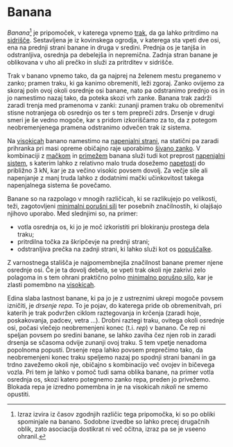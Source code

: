 # Banana

_Banana_[^1] je pripomoček, v katerega vpnemo [trak](/trak), da ga lahko
pritrdimo na [sidrišče](/sidrisce). Sestavljena je iz kovinskega ogrodja, v
katerega sta vpeti dve osi, ena na prednji strani banane in druga v sredini.
Prednja os je tanjša in odstranljiva, osrednja pa debelejša in nepremična.
Zadnja stran banane je oblikovana v uho ali prečko in služi za pritrditev v
sidrišče.

[^1]: Izraz izvira iz časov zgodnjih različic tega pripomočka, ki so po obliki
    spominjale na banano. Sodobne izvedbe so lahko precej drugačnih oblik, zato
    asociacija dostikrat ni več očitna, izraz pa se je vseeno ohranil.

Trak v banano vpnemo tako, da ga najprej na želenem mestu preganemo v zanko;
pramen traku, ki ga kanimo obremeniti, leži zgoraj. Zanko ovijemo za skoraj poln
ovoj okoli osrednje osi banane, nato pa odstranimo prednjo os in jo namestimo
nazaj tako, da poteka skozi vrh zanke. Banana trak zadrži zaradi trenja med
pramenoma v zanki: zunanji pramen traku ob obremenitvi stisne notranjega ob
osrednjo os ter s tem prepreči zdrs. Drsenje v drugi smeri je še vedno mogoče,
kar s pridom izkoriščamo za to, da z potegom neobremenjenega pramena odstranimo
odvečen trak iz sistema.

Na [visokicah](/visokica) banano namestimo na
[napenjalni strani](/napenjalna-stran), na statični pa zaradi prihranka pri masi
opreme običajno raje uporabimo [šivano zanko](/sivana-zanka). V kombinaciji z
[mačkom](/macek) in [primežem](/primez) banana služi tudi kot preprost
[napenjalni sistem](/napenjalni-sistem), s katerim lahko z relativno malo truda
dosežemo [napetosti](/napetost) do približno 3 kN, kar je za večino visokic
povsem dovolj. Za večje sile ali napenjanje z manj truda lahko z dodatnimi mački
učinkovitost takega napenjalnega sistema še povečamo.

Banane so na razpolago v mnogih različicah, ki se razlikujejo po velikosti,
teži, zagotovljeni [minimalni porušni sili](/minimalna-porusna-sila) ter
posebnih značilnostih, ki olajšajo njihovo uporabo. Med slednjimi so, na primer:

- votla osrednja os, ki jo je moč izkoristiti pri blokiranju prostega dela
  traku;
- pritrdilna točka za škripčevje na prednji strani;
- odstranljiva prečka na zadnji strani, ki lahko služi kot os
  [popuščalke](/popuscalka).

Z varnostnega stališča je najpomembnejša značilnost banane premer njene osrednje
osi. Če je ta dovolj debela, se vpeti trak okoli nje zakrivi zelo polagoma in s
tem ohrani praktično polno [minimalno porušno silo](/minimalna-porusna-sila),
kar je zlasti pomembno na [visokicah](/visokica).

Edina slaba lastnost banane, ki pa jo je z ustreznimi ukrepi mogoče povsem
izničiti, je _drsenje repa_. To je pojav, do katerega pride ob obremenitvah, pri
katerih je trak podvržen ciklom raztegovanja in krčenja (zaradi hoje,
poskakovanja, padcev, vetra ...). Drobni raztegi traku, ovitega okoli osrednje
osi, počasi vlečejo neobremenjeni konec (t.i. _rep_) v banano. Če rep ni speljan
povsem po sredini banane, se lahko zaviha čez njen rob in zaradi drsenja se
sčasoma odvije zunanji ovoj traku. S tem vpetje nenadoma popolnoma popusti.
Drsenje repa lahko povsem preprečimo tako, da neobremenjeni konec traku speljemo
nazaj po spodnji strani banani in ga trdno zavežemo okoli nje, običajno s
kombinacijo več ovojev in bičevega vozla. Pri tem je lahko v pomoč tudi sama
oblika banane, na primer votla osrednja os, skozi katero potegnemo zanko repa,
preden jo privežemo. Blokada repa je izredno pomembna in je na visokicah
_nikoli_ ne smemo opustiti.
